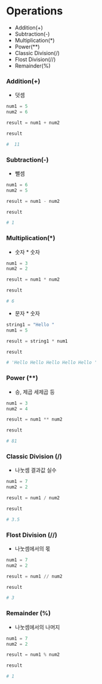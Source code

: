 # Operations

* Addition(+)
* Subtraction(-)
* Multiplication(*)
* Power(**)
* Classic Division(/)
* Flost Division(//)
* Remainder(%)

### Addition(+)
* 덧셈
```python
num1 = 5
num2 = 6

result = num1 + num2

result

#  11
```

### Subtraction(-)
* 뺄셈
```python
num1 = 6
num2 = 5

result = num1 - num2

result

# 1
```

### Multiplication(*)
* 숫자 * 숫자
```python
num1 = 3
num2 = 2

result = num1 * num2

result

# 6
```

* 문자 * 숫자
```python
string1 = "Hello "
num1 = 5

result = string1 * num1

result

# 'Hello Hello Hello Hello Hello '
```

### Power (**)
* 승, 제곱 세제곱 등
```python
num1 = 3
num2 = 4

result = num1 ** num2

result 

# 81
```

### Classic Division (/)
* 나눗셈 결과값 실수
```python
num1 = 7
num2 = 2

result = num1 / num2

result

# 3.5
```

### Flost Division (//)
* 나눗셈에서의 몫
```python
num1 = 7
num2 = 2

result = num1 // num2

result

# 3
```

### Remainder (%)
* 나눗셈에서의 나머지
```python
num1 = 7
num2 = 2

result = num1 % num2

result

# 1
```